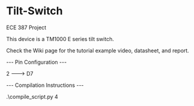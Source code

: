 # Tilt-Switch

ECE 387 Project

This device is a TM1000 E series tilt switch.

Check the Wiki page for the tutorial example video, datasheet, and report.

--- Pin Configuration ---

2  ---> D7

--- Compilation Instructions ---

.\compile_script.py 4
